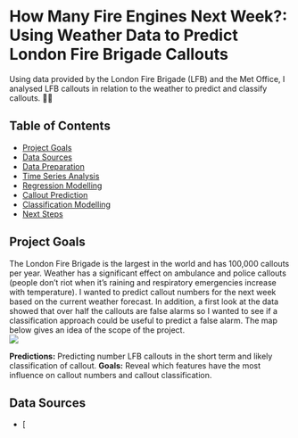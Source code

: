 # How Many Fire Engines Next Week?:<br /> Using Weather Data to Predict London Fire Brigade Callouts

Using data provided by the London Fire Brigade (LFB) and the Met Office, I analysed LFB callouts in relation to the weather to predict and classify callouts. :firefighter: 

## Table of Contents
* [Project Goals](#project-goals)
* [Data Sources](#data-sources)
* [Data Preparation](#data-preparation)
* [Time Series Analysis](#time-series-analysis)
* [Regression Modelling](#regression-modelling)
* [Callout Prediction](#callout-prediction)
* [Classification Modelling](#classification-modelling)
* [Next Steps](#next-steps)


## Project Goals
The London Fire Brigade is the largest in the world and has 100,000 callouts per year. Weather has a significant effect on ambulance and police callouts (people don’t riot when it’s raining and respiratory emergencies increase with temperature). I wanted to predict callout numbers for the next week based on the current weather forecast. In addition, a first look at the data showed that over half the callouts are false alarms so I wanted to see if a classification approach could be useful to predict a false alarm. The map below gives an idea of the scope of the project.<br />
<img src = "Assets/images/calloutsmap1.png">

**Predictions:** Predicting number LFB callouts in the short term and likely classification of callout.
**Goals:** Reveal which features have the most influence on callout numbers and callout classification.

## Data Sources
* [
